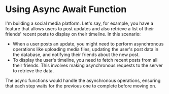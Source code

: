 # Using Async Await Function 
I'm building a social media platform.
Let's say, for example, you have a feature that allows users to post updates and also retrieve a list of their friends' recent posts to display on their timeline. In this scenario:

- When a user posts an update, you might need to perform asynchronous operations like uploading media files, updating the user's post data in the database, and notifying their friends about the new post.
- To display the user's timeline, you need to fetch recent posts from all their friends. This involves making asynchronous requests to the server to retrieve the data.

The async functions would handle the asynchronous operations, ensuring that each step waits for the previous one to complete before moving on.